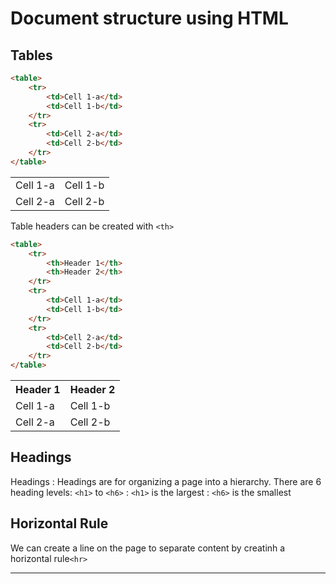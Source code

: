 # Document structure using HTML

## Tables

```html
<table>
    <tr>
        <td>Cell 1-a</td>
        <td>Cell 1-b</td>
    </tr>
    <tr>
        <td>Cell 2-a</td>
        <td>Cell 2-b</td>
    </tr>
</table>
```

<table>
    <tr>
        <td>
            Cell 1-a
        </td>
        <td>
            Cell 1-b
        </td>
    </tr>
    <tr>
        <td>
            Cell 2-a
        </td>
        <td>
            Cell 2-b
        </td>
    </tr>
</table>

Table headers can be created with `<th>`

```html
<table>
    <tr>
        <th>Header 1</th>
        <th>Header 2</th>
    </tr>
    <tr>
        <td>Cell 1-a</td>
        <td>Cell 1-b</td>
    </tr>
    <tr>
        <td>Cell 2-a</td>
        <td>Cell 2-b</td>
    </tr>
</table>
```

<table>
    <tr>
        <th>
            Header 1
        </th>
        <th>
            Header 2
        </th>
    </tr>
    <tr>
        <td>
            Cell 1-a
        </td>
        <td>
            Cell 1-b
        </td>
    </tr>
    <tr>
        <td>
            Cell 2-a
        </td>
        <td>
            Cell 2-b
        </td>
    </tr>
</table>

## Headings

Headings
: Headings are for organizing a page into a hierarchy.
There are 6 heading levels: `<h1>` to `<h6>`
: `<h1>` is the largest
: `<h6>` is the smallest

## Horizontal Rule

We can create a line on the page to separate content by creatinh a horizontal rule`<hr>`

<hr>
